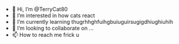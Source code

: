 - 👋 Hi, I’m @TerryCat80
- 👀 I’m interested in how cats react
- 🌱 I’m currently learning thugrhhghfuihgbuiuguirsugigdhiughiuhih
- 💞️ I’m looking to collaborate on ...
- 📫 How to reach me frick u
<!---
TerryCat80/TerryCat80 is a ✨ special ✨ repository because its `README.md` (this file) appears on your GitHub profile.
You can click the Preview link to take a look at your changes.
--->
